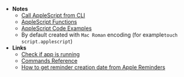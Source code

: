 - **Notes**
	- [Call AppleScript from CLI](Shell/osascript.md)
	- [AppleScript Functions](AppleScript%20Functions.md)
	- [AppleScript Code Examples](AppleScript%20Code%20Examples.md)
	- By default created with `Mac Roman` encoding (for example`touch script.applescript`)
- **Links**
	- [Check if app is running](https://twitter.com/nebelch/status/1423740067260997635?s=12)
	- [Commands Reference](https://developer.apple.com/library/archive/documentation/AppleScript/Conceptual/AppleScriptLangGuide/reference/ASLR_cmds.html)
	- [How to get reminder creation date from Apple Reminders](https://gist.github.com/japanese-goblinn/358556dcb2805df70ed7caa144f8ab82)
